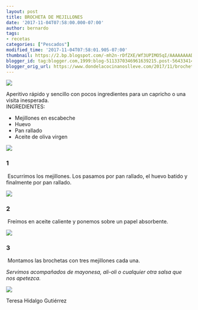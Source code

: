 ```yaml
---
layout: post
title: BROCHETA DE MEJILLONES
date: '2017-11-04T07:58:00.000-07:00'
author: bernardo
tags:
- recetas
categories: ["Pescados"]
modified_time: '2017-11-04T07:58:01.905-07:00'
thumbnail: https://2.bp.blogspot.com/-mh2n-rDfZXE/Wf3UPIMO5qI/AAAAAAAAD60/4geZiOdCqMYxZ_WSRohFIGr47Q1bOt2QQCLcBGAs/s72-c/00.JPG
blogger_id: tag:blogger.com,1999:blog-5113370346961639215.post-5643341479122507768
blogger_orig_url: https://www.dondelacocinanoslleve.com/2017/11/brocheta-de-mejillones.html
---
```


![](https://2.bp.blogspot.com/-mh2n-rDfZXE/Wf3UPIMO5qI/AAAAAAAAD60/4geZiOdCqMYxZ_WSRohFIGr47Q1bOt2QQCLcBGAs/s400/00.JPG)

  
Aperitivo rápido y sencillo con pocos ingredientes para un capricho o una visita inesperada.  
INGREDIENTES:
* Mejillones en escabeche 
* Huevo
* Pan rallado
* Aceite de oliva virgen  

![](https://1.bp.blogspot.com/-04a062UE_HU/Wf3UgOurEwI/AAAAAAAAD64/vXpK22bSf7AkQcN_T8vWXI_JJ3gZ-hpUQCLcBGAs/s320/01.JPG)

  

### 1

 Escurrimos los mejillones. Los pasamos por pan rallado, el huevo batido y finalmente por pan rallado.  

![](https://2.bp.blogspot.com/-S3nfPWC7XwU/Wf3UwaeKYJI/AAAAAAAAD7A/JfRNuubPwnMEyPgJ_RjE9XdFCaDoy7XvwCLcBGAs/s320/02.JPG)

  

### 2

 Freímos en aceite caliente y ponemos sobre un papel absorbente.  
  

![](https://2.bp.blogspot.com/-jqeHVYEL-dA/Wf3U-C5wiUI/AAAAAAAAD7E/rqvIp1FJoz8cm8F3XOI_ie-luk_idF1TQCLcBGAs/s320/03.JPG)

  

### 3

 Montamos las brochetas con tres mejillones cada una.  
  
_Servimos acompañados de mayonesa, ali-oli o cualquier otra salsa que nos apetezca._

![](https://3.bp.blogspot.com/-5JE2NC1xP0s/Wf3VOsP_xbI/AAAAAAAAD7I/AR5kLeEtYpc1o9sF4AGgc-hh6VAV2PwUgCLcBGAs/s320/04.JPG)

  
  
Teresa Hidalgo Gutiérrez
